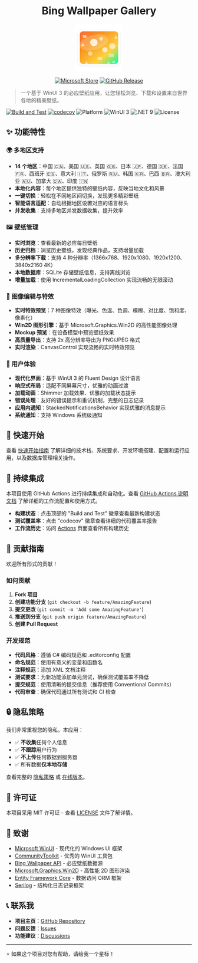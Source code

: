 <div align="center">

# Bing Wallpaper Gallery

  <img src="design/app_icon.svg" alt="Bing Wallpaper Gallery" width="128" height="128">

[![Microsoft Store](https://img.shields.io/badge/Microsoft_Store-Download-blue?style=for-the-badge&logo=microsoft)](https://apps.microsoft.com/store/detail/bing-wallpaper-gallery/9NBLGGH5X8FV)
[![GitHub Release](https://img.shields.io/badge/GitHub-Download-black?style=for-the-badge&logo=github)](https://github.com/hippiezhou/BingWallpaperGallery/releases)

</div>

> 一个基于 WinUI 3 的必应壁纸应用，让您轻松浏览、下载和设置来自世界各地的精美壁纸。

[![Build and Test](https://github.com/hippiezhou/BingWallpaperGallery/actions/workflows/build-and-test.yml/badge.svg)](https://github.com/hippiezhou/BingWallpaperGallery/actions/workflows/build-and-test.yml)
[![codecov](https://codecov.io/gh/hippiezhou/BingWallpaperGallery/branch/main/graph/badge.svg?token=SX3PU5ZP2I)](https://codecov.io/gh/hippiezhou/BingWallpaperGallery)
![Platform](https://img.shields.io/badge/Platform-Windows-blue)
![WinUI 3](https://img.shields.io/badge/WinUI-3.0-blue)
![.NET 9](https://img.shields.io/badge/.NET-9.0-blue)
![License](https://img.shields.io/badge/License-MIT-green)

## ✨ 功能特性

### 🌍 多地区支持

-   **14 个地区**：中国 🇨🇳、美国 🇺🇸、英国 🇬🇧、日本 🇯🇵、德国 🇩🇪、法国 🇫🇷、西班牙 🇪🇸、意大利 🇮🇹、俄罗斯 🇷🇺、韩国 🇰🇷、巴西 🇧🇷、澳大利亚 🇦🇺、加拿大 🇨🇦、印度 🇮🇳
-   **本地化内容**：每个地区提供独特的壁纸内容，反映当地文化和风景
-   **一键切换**：轻松在不同地区间切换，发现更多精彩壁纸
-   **智能语言适配**：自动根据地区设置对应的语言标头
-   **并发收集**：支持多地区并发数据收集，提升效率

### 🖼️ 壁纸管理

-   **实时浏览**：查看最新的必应每日壁纸
-   **历史归档**：浏览历史壁纸，发现经典作品，支持增量加载
-   **多分辨率下载**：支持 4 种分辨率（1366x768、1920x1080、1920x1200、3840x2160 4K）
-   **本地数据库**：SQLite 存储壁纸信息，支持离线浏览
-   **增量加载**：使用 IncrementalLoadingCollection 实现流畅的无限滚动

### 🎨 图像编辑与特效

-   **实时特效预览**：7 种图像特效（曝光、色温、色调、模糊、对比度、饱和度、像素化）
-   **Win2D 图形引擎**：基于 Microsoft.Graphics.Win2D 的高性能图像处理
-   **Mockup 预览**：在设备模型中预览壁纸效果
-   **高质量导出**：支持 2x 高分辨率导出为 PNG/JPEG 格式
-   **实时渲染**：CanvasControl 实现流畅的实时特效预览

### 💎 用户体验

-   **现代化界面**：基于 WinUI 3 的 Fluent Design 设计语言
-   **响应式布局**：适配不同屏幕尺寸，优雅的动画过渡
-   **加载动画**：Shimmer 加载效果、优雅的加载状态提示
-   **错误处理**：友好的错误提示和重试机制，完整的日志记录
-   **应用内通知**：StackedNotificationsBehavior 实现优雅的消息提示
-   **系统通知**：支持 Windows 系统级通知

## 🚀 快速开始

查看 [快速开始指南](docs/QuickStart.md) 了解详细的技术栈、系统要求、开发环境搭建、配置和运行应用，以及数据库管理相关操作。

## 🔄 持续集成

本项目使用 GitHub Actions 进行持续集成和自动化。查看 [GitHub Actions 说明文档](.github/ACTIONS.md) 了解详细的工作流配置和使用方式。

-   **构建状态**：点击顶部的 "Build and Test" 徽章查看最新构建状态
-   **测试覆盖率**：点击 "codecov" 徽章查看详细的代码覆盖率报告
-   **工作流历史**：访问 [Actions](https://github.com/hippiezhou/BingWallpaperGallery/actions) 页面查看所有构建历史

## 🤝 贡献指南

欢迎所有形式的贡献！

### 如何贡献

1. **Fork 项目**
2. **创建功能分支** (`git checkout -b feature/AmazingFeature`)
3. **提交更改** (`git commit -m 'Add some AmazingFeature'`)
4. **推送到分支** (`git push origin feature/AmazingFeature`)
5. **创建 Pull Request**

### 开发规范

-   **代码风格**：遵循 C# 编码规范和 .editorconfig 配置
-   **命名规范**：使用有意义的变量和函数名
-   **注释规范**：添加 XML 文档注释
-   **测试要求**：为新功能添加单元测试，确保测试覆盖率不降低
-   **提交规范**：使用清晰的提交信息（推荐使用 Conventional Commits）
-   **代码审查**：确保代码通过所有测试和 CI 检查

## 🔒 隐私策略

我们非常重视您的隐私。本应用：

-   ✅ **不收集**任何个人信息
-   ✅ **不跟踪**用户行为
-   ✅ **不上传**任何数据到服务器
-   ✅ 所有数据**仅本地存储**

查看完整的 [隐私策略](PRIVACY_POLICY.md) 或 [在线版本](https://hippiezhou.github.io/BingWallpaperGallery/docs/privacy-policy.html)。

## 📄 许可证

本项目采用 MIT 许可证 - 查看 [LICENSE](LICENSE.txt) 文件了解详情。

## 🙏 致谢

-   [Microsoft WinUI](https://github.com/microsoft/microsoft-ui-xaml) - 现代化的 Windows UI 框架
-   [CommunityToolkit](https://github.com/CommunityToolkit) - 优秀的 WinUI 工具包
-   [Bing Wallpaper API](https://www.bing.com/HPImageArchive.aspx) - 必应壁纸数据源
-   [Microsoft.Graphics.Win2D](https://github.com/Microsoft/Win2D) - 高性能 2D 图形渲染
-   [Entity Framework Core](https://github.com/dotnet/efcore) - 数据访问 ORM 框架
-   [Serilog](https://github.com/serilog/serilog) - 结构化日志记录框架

## 📞 联系我

-   **项目主页**：[GitHub Repository](https://github.com/hippiezhou/BingWallpaperGallery)
-   **问题反馈**：[Issues](https://github.com/hippiezhou/BingWallpaperGallery/issues)
-   **功能建议**：[Discussions](https://github.com/hippiezhou/BingWallpaperGallery/discussions)

---

⭐ 如果这个项目对您有帮助，请给我一个星标！
